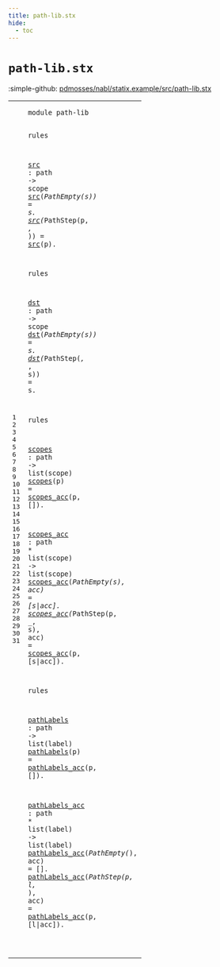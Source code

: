 ```yaml
---
title: path-lib.stx
hide:
  - toc
---
```


# `path-lib.stx`

:simple-github: [pdmosses/nabl/statix.example/src/path-lib.stx]

[pdmosses/nabl/statix.example/src/path-lib.stx]: https://github.com/pdmosses/nabl/blob/master/statix.example/src/path-lib.stx "The source file on GitHub"

<div class="stx"><table class="highlighttable"><tbody><tr><td class="linenos"><div class="linenodiv"><pre><span></span>1
2
3
4
5
6
7
8
9
10
11
12
13
14
15
16
17
18
19
20
21
22
23
24
25
26
27
28
29
30
31
</pre></div></td>
<td class="code"><pre><code><span class="keyword">module</span> <span id="path-lib_7_15" title="Not referenced locally, nor via imports"><span class="keyword">path</span><span class="operator">-</span><span class="token sort_Id">lib</span></span>

<span class="keyword">rules</span>

  <a href="#src_48_51" id="src_26_29" title="Referenced at line 6, 7"><span class="token sort_Id">src</span></a> <span class="operator">:</span> <span class="cons_PathSort">path</span> <span class="operator">-&gt;</span> <span class="cons_ScopeSort">scope</span>
  <a href="#src_26_29" id="src_48_51" title="Defined at line 5"><span class="token sort_Id">src</span></a><span class="operator">(_</span><span class="token sort_Id">PathEmpty</span><span class="operator">(</span><span class="cons_Var">s</span><span class="operator">))</span> <span class="operator">=</span> <span class="cons_Var"><span id="s_69_70" title="Not referenced locally, nor via imports"><span class="token sort_Id">s</span></span></span><span class="operator">.</span>
  <a href="#src_26_29" id="src_74_77" title="Defined at line 5"><span class="token sort_Id">src</span></a><span class="operator">(_</span><span class="token sort_Id">PathStep</span><span class="operator">(</span><span class="cons_Var"><span id="p_88_89" title="Not referenced locally, nor via imports"><span class="token sort_Id">p</span></span></span><span class="operator">,</span> <span class="operator">_,</span> <span class="operator">_))</span> <span class="operator">=</span> <a href="#src_26_29" id="src_100_103" title="Defined at line 5"><span class="token sort_Id">src</span></a><span class="operator">(</span><span class="cons_Var">p</span><span class="operator">).</span>

<span class="keyword">rules</span>

  <a href="#dst_140_143" id="dst_118_121" title="Referenced at line 12, 13"><span class="token sort_Id">dst</span></a> <span class="operator">:</span> <span class="cons_PathSort">path</span> <span class="operator">-&gt;</span> <span class="cons_ScopeSort">scope</span>
  <a href="#dst_118_121" id="dst_140_143" title="Defined at line 11"><span class="token sort_Id">dst</span></a><span class="operator">(_</span><span class="token sort_Id">PathEmpty</span><span class="operator">(</span><span class="cons_Var"><span id="s_155_156" title="Not referenced locally, nor via imports"><span class="token sort_Id">s</span></span></span><span class="operator">))</span> <span class="operator">=</span> <span class="cons_Var">s</span><span class="operator">.</span>
  <a href="#dst_118_121" id="dst_166_169" title="Defined at line 11"><span class="token sort_Id">dst</span></a><span class="operator">(_</span><span class="token sort_Id">PathStep</span><span class="operator">(_,</span> <span class="operator">_,</span> <span class="cons_Var">s</span><span class="operator">))</span> <span class="operator">=</span> <span class="cons_Var"><span id="s_192_193" title="Not referenced locally, nor via imports"><span class="token sort_Id">s</span></span></span><span class="operator">.</span>

<span class="keyword">rules</span>

  <a href="#scopes_236_242" id="scopes_205_211" title="Referenced at line 18"><span class="token sort_Id">scopes</span></a> <span class="operator">:</span> <span class="cons_PathSort">path</span> <span class="operator">-&gt;</span> <span class="keyword">list</span><span class="operator">(</span><span class="cons_ScopeSort">scope</span><span class="operator">)</span>
  <a href="#scopes_205_211" id="scopes_236_242" title="Defined at line 17"><span class="token sort_Id">scopes</span></a><span class="operator">(</span><span class="cons_Var">p</span><span class="operator">)</span> <span class="operator">=</span> <a href="#scopes_acc_270_280" id="scopes_acc_248_258" title="Defined at line 20"><span class="token sort_Id">scopes_acc</span></a><span class="operator">(</span><span class="cons_Var"><span id="p_259_260" title="Not referenced locally, nor via imports"><span class="token sort_Id">p</span></span></span><span class="operator">,</span> <span class="operator">[]).</span>

  <a href="#scopes_acc_248_258" id="scopes_acc_270_280" title="Referenced at line 18, 21, 22"><span class="token sort_Id">scopes_acc</span></a> <span class="operator">:</span> <span class="cons_PathSort">path</span> <span class="operator">*</span> <span class="keyword">list</span><span class="operator">(</span><span class="cons_ScopeSort">scope</span><span class="operator">)</span> <span class="operator">-&gt;</span> <span class="keyword">list</span><span class="operator">(</span><span class="cons_ScopeSort">scope</span><span class="operator">)</span>
  <a href="#scopes_acc_270_280" id="scopes_acc_319_329" title="Defined at line 20"><span class="token sort_Id">scopes_acc</span></a><span class="operator">(_</span><span class="token sort_Id">PathEmpty</span><span class="operator">(</span><span class="cons_Var"><span id="s_341_342" title="Not referenced locally, nor via imports"><span class="token sort_Id">s</span></span></span><span class="operator">),</span> <span class="cons_Var"><span id="acc_345_348" title="Not referenced locally, nor via imports"><span class="token sort_Id">acc</span></span></span><span class="operator">)</span> <span class="operator">=</span> <span class="operator">[</span><span class="cons_Var">s</span><span class="operator">|</span><span class="cons_Var">acc</span><span class="operator">].</span>
  <a href="#scopes_acc_270_280" id="scopes_acc_363_373" title="Defined at line 20"><span class="token sort_Id">scopes_acc</span></a><span class="operator">(_</span><span class="token sort_Id">PathStep</span><span class="operator">(</span><span class="cons_Var">p</span><span class="operator">,</span> <span class="operator">_,</span> <span class="cons_Var"><span id="s_390_391" title="Not referenced locally, nor via imports"><span class="token sort_Id">s</span></span></span><span class="operator">),</span> <span class="cons_Var">acc</span><span class="operator">)</span> <span class="operator">=</span> <a href="#scopes_acc_270_280" id="scopes_acc_401_411" title="Defined at line 20"><span class="token sort_Id">scopes_acc</span></a><span class="operator">(</span><span class="cons_Var"><span id="p_412_413" title="Not referenced locally, nor via imports"><span class="token sort_Id">p</span></span></span><span class="operator">,</span> <span class="operator">[</span><span class="cons_Var">s</span><span class="operator">|</span><span class="cons_Var"><span id="acc_418_421" title="Not referenced locally, nor via imports"><span class="token sort_Id">acc</span></span></span><span class="operator">]).</span>

<span class="keyword">rules</span>

  <a href="#pathLabels_470_480" id="pathLabels_435_445" title="Referenced at line 27"><span class="token sort_Id">pathLabels</span></a> <span class="operator">:</span> <span class="cons_PathSort">path</span> <span class="operator">-&gt;</span> <span class="keyword">list</span><span class="operator">(</span><span class="cons_LabelSort">label</span><span class="operator">)</span>
  <a href="#pathLabels_435_445" id="pathLabels_470_480" title="Defined at line 26"><span class="token sort_Id">pathLabels</span></a><span class="operator">(</span><span class="cons_Var"><span id="p_481_482" title="Not referenced locally, nor via imports"><span class="token sort_Id">p</span></span></span><span class="operator">)</span> <span class="operator">=</span> <a href="#pathLabels_acc_512_526" id="pathLabels_acc_486_500" title="Defined at line 29"><span class="token sort_Id">pathLabels_acc</span></a><span class="operator">(</span><span class="cons_Var">p</span><span class="operator">,</span> <span class="operator">[]).</span>

  <a href="#pathLabels_acc_486_500" id="pathLabels_acc_512_526" title="Referenced at line 27, 30, 31"><span class="token sort_Id">pathLabels_acc</span></a> <span class="operator">:</span> <span class="cons_PathSort">path</span> <span class="operator">*</span> <span class="keyword">list</span><span class="operator">(</span><span class="cons_LabelSort">label</span><span class="operator">)</span> <span class="operator">-&gt;</span> <span class="keyword">list</span><span class="operator">(</span><span class="cons_LabelSort">label</span><span class="operator">)</span>
  <a href="#pathLabels_acc_512_526" id="pathLabels_acc_565_579" title="Defined at line 29"><span class="token sort_Id">pathLabels_acc</span></a><span class="operator">(_</span><span class="token sort_Id">PathEmpty</span><span class="operator">(_),</span> <span class="cons_Var"><span id="acc_595_598" title="Not referenced locally, nor via imports"><span class="token sort_Id">acc</span></span></span><span class="operator">)</span> <span class="operator">=</span> <span class="operator">[].</span>
  <a href="#pathLabels_acc_512_526" id="pathLabels_acc_608_622" title="Defined at line 29"><span class="token sort_Id">pathLabels_acc</span></a><span class="operator">(_</span><span class="token sort_Id">PathStep</span><span class="operator">(</span><span class="cons_Var"><span id="p_633_634" title="Not referenced locally, nor via imports"><span class="token sort_Id">p</span></span></span><span class="operator">,</span> <span class="cons_Var">l</span><span class="operator">,</span> <span class="operator">_),</span> <span class="cons_Var"><span id="acc_643_646" title="Not referenced locally, nor via imports"><span class="token sort_Id">acc</span></span></span><span class="operator">)</span> <span class="operator">=</span> <a href="#pathLabels_acc_512_526" id="pathLabels_acc_650_664" title="Defined at line 29"><span class="token sort_Id">pathLabels_acc</span></a><span class="operator">(</span><span class="cons_Var">p</span><span class="operator">,</span> <span class="operator">[</span><span class="cons_Var"><span id="l_669_670" title="Not referenced locally, nor via imports"><span class="token sort_Id">l</span></span></span><span class="operator">|</span><span class="cons_Var">acc</span><span class="operator">]).</span>

</code></pre></td></tr></tbody></table></div>